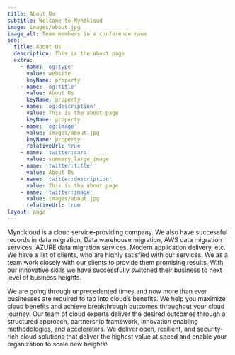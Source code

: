 ```yaml
---
title: About Us
subtitle: Welcome to Myndkloud
image: images/about.jpg
image_alt: Team members in a conference room
seo:
  title: About Us
  description: This is the about page
  extra:
    - name: 'og:type'
      value: website
      keyName: property
    - name: 'og:title'
      value: About Us
      keyName: property
    - name: 'og:description'
      value: This is the about page
      keyName: property
    - name: 'og:image'
      value: images/about.jpg
      keyName: property
      relativeUrl: true
    - name: 'twitter:card'
      value: summary_large_image
    - name: 'twitter:title'
      value: About Us
    - name: 'twitter:description'
      value: This is the about page
    - name: 'twitter:image'
      value: images/about.jpg
      relativeUrl: true
layout: page
---
```

Myndkloud is a cloud service-providing company. We also have successful records in data migration, Data warehouse migration, AWS data migration services, AZURE data migration services, Modern application delivery, etc. We have a list of clients, who are highly satisfied with our services. We as a team work closely with our clients to provide them promising results. With our innovative skills we have successfully switched their business to next
level of business heights. 

We are going through unprecedented times and now more than ever businesses are required to tap into cloud’s benefits. We help you maximize cloud benefits and achieve breakthrough outcomes throughout your cloud journey. Our team of cloud experts deliver the desired outcomes through a structured approach, partnership framework, innovation enabling methodologies, and accelerators. We deliver open, resilient, and security-rich cloud solutions that deliver the highest value at speed and enable your organization to scale new heights!
